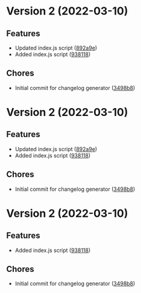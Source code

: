 # Version 2 (2022-03-10)

## Features
* Updated index.js script ([892a9e](https://github.com/jackyef/changelog-generator/commit/892a9e38f980e9076791e831223b41d25c07b086))
* Added index.js script ([938118](https://github.com/jackyef/changelog-generator/commit/9381184aa3154adb556e31c947589dd33a95a4d3))

## Chores
* Initial commit for changelog generator ([3498b8](https://github.com/jackyef/changelog-generator/commit/3498b858d3f6216900f8d3483a66c0666972f4e5))

# Version 2 (2022-03-10)

## Features
* Updated index.js script ([892a9e](https://github.com/jackyef/changelog-generator/commit/892a9e38f980e9076791e831223b41d25c07b086))
* Added index.js script ([938118](https://github.com/jackyef/changelog-generator/commit/9381184aa3154adb556e31c947589dd33a95a4d3))

## Chores
* Initial commit for changelog generator ([3498b8](https://github.com/jackyef/changelog-generator/commit/3498b858d3f6216900f8d3483a66c0666972f4e5))

# Version 2 (2022-03-10)

## Features
* Added index.js script ([938118](https://github.com/jackyef/changelog-generator/commit/9381184aa3154adb556e31c947589dd33a95a4d3))

## Chores
* Initial commit for changelog generator ([3498b8](https://github.com/jackyef/changelog-generator/commit/3498b858d3f6216900f8d3483a66c0666972f4e5))

